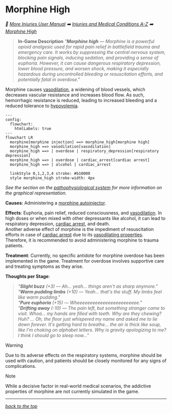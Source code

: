 # Morphine High

<!-- @generate_breadcrumb_trail {"template": "_:file_folder: {0}_", "connector": " :arrow_right: "} -->
_:file_folder: [More Injuries User Manual](/docs/wiki/README.md) :arrow_right: [Injuries and Medical Conditions A-Z](/docs/wiki/injuries/README.md) :arrow_right: [Morphine High](/docs/wiki/injuries/morphine-high.md)_
<!-- @end_generated_block -->

> **In-Game Description**
> _"**Morphine high** &mdash; Morphine is a powerful opioid analgesic used for rapid pain relief in battlefield trauma and emergency care. It works by suppressing the central nervous system, blocking pain signals, inducing sedation, and providing a sense of euphoria. However, it can cause dangerous respiratory depression, lower blood pressure, and worsen shock, making it especially hazardous during uncontrolled bleeding or resuscitation efforts, and potentially fatal in overdose."_

Morphine causes [vasodilation](/docs/wiki/injuries/vasodilation.md#vasodilation), a widening of blood vessels, which decreases vascular resistance and increases blood flow. As such, hemorrhagic resistance is reduced, leading to increased bleeding and a reduced tolerance to [hypovolemia](/docs/wiki/injuries/hypovolemic-shock.md#hypovolemic-shock).

```mermaid
---
config:
  flowchart:
    htmlLabels: true
---
flowchart LR
  morphine[morphine injection] ==> morphine_high[morphine high]
  morphine_high ==> vasodilation[vasodilation]
  morphine_high ==> | overdose | respiratory_depression[respiratory depression]
  morphine_high ==> | overdose | cardiac_arrest[cardiac arrest]
  morphine_high ==> | alcohol | cardiac_arrest

  linkStyle 0,1,2,3,4 stroke: #b10000
  style morphine_high stroke-width: 4px
```

*See the section on the [pathophysiological system](/docs/wiki/pathophysiological-system.md#pathophysiological-system) for more information on the graphical representation.*

**Causes**: Administering a [morphine autoinjector](/docs/wiki/medical-devices.md#morphine-autoinjector).

**Effects**: Euphoria, pain relief, reduced consciousness, and [vasodilation](/docs/wiki/injuries/vasodilation.md#vasodilation). In high doses or when mixed with other depressants like alcohol, it can lead to respiratory depression, [cardiac arrest](/docs/wiki/injuries/cardiac-arrest.md#cardiac-arrest), and death.  
Another adverse effect of morphine is the impediment of resuscitation efforts in case of [cardiac arrest](/docs/wiki/injuries/cardiac-arrest.md#cardiac-arrest) due to its [vasodilating properties](/docs/wiki/injuries/vasodilation.md#vasodilation). Therefore, it is recommended to avoid administering morphine to trauma patients.

**Treatment**: Currently, no specific antidote for morphine overdose has been implemented in the game. Treatment for overdose involves supportive care and treating symptoms as they arise.

**Thoughts per Stage**:
> _"**Slight buzz** (+3) &mdash; Ah... yeah... things aren't as sharp anymore."_  
> _"**Warm pudding limbs** (+10) &mdash; Yeah... that's the stuff. My limbs feel like warm pudding."_  
> _"**Pure euphoria** (+15) &mdash; Wheeeeeeeeeeeeeeeeeeeeeeee."_  
> _"**Drifting away** (-10) &mdash; The pain left, but something stranger came to visit. Whoa... my hands are filled with teeth. Why are they chewing? Huh? ... Oh, the floor just whispered my name and asked me to lie down forever. It's getting hard to breathe... the air is thick like soup, like I'm choking on alphabet letters. Why is gravity apologizing to me? I think I should go to sleep now..."_

> [!WARNING]
> Due to its adverse effects on the respiratory systems, morphine should be used with caution, and patients should be closely monitored for any signs of complications.

> [!NOTE]
> While a decisive factor in real-world medical scenarios, the addictive properties of morphine are not currently simulated in the game.

<!-- @generate_link_to_top {"template": "---\n_[back to the top]({1})_"} -->
---
_[back to the top](#morphine-high)_
<!-- @end_generated_block -->
